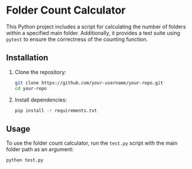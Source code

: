 # Folder Count Calculator

This Python project includes a script for calculating the number of folders within a specified main folder. Additionally, it provides a test suite using `pytest` to ensure the correctness of the counting function.

## Installation

1. Clone the repository:

    ```bash
    git clone https://github.com/your-username/your-repo.git
    cd your-repo
    ```

2. Install dependencies:

    ```bash
    pip install -r requirements.txt
    ```

## Usage

To use the folder count calculator, run the `test.py` script with the main folder path as an argument:

```bash
python test.py
